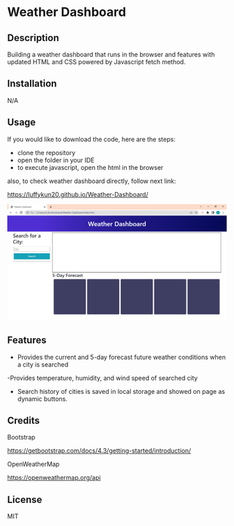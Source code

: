 # Weather Dashboard

## Description

Building a weather dashboard that runs in the browser and features with updated HTML and CSS powered by Javascript fetch method.

## Installation

N/A


## Usage

If you would like to download the code, here are the steps:
 - clone the repository 
 - open the folder in your IDE
 - to execute javascript, open the html in the browser

 also, to check weather dashboard directly, follow next link:

 https://luffykun20.github.io/Weather-Dashboard/

 
 ![Weather-Dashboard](assets/weather-dashboard.PNG)


## Features

- Provides the current and 5-day forecast future weather conditions when a city is searched

-Provides temperature, humidity, and wind speed of searched city

- Search history of cities is saved in local storage and showed on page as dynamic buttons.


## Credits

Bootstrap

https://getbootstrap.com/docs/4.3/getting-started/introduction/

OpenWeatherMap

https://openweathermap.org/api

## License

MIT
